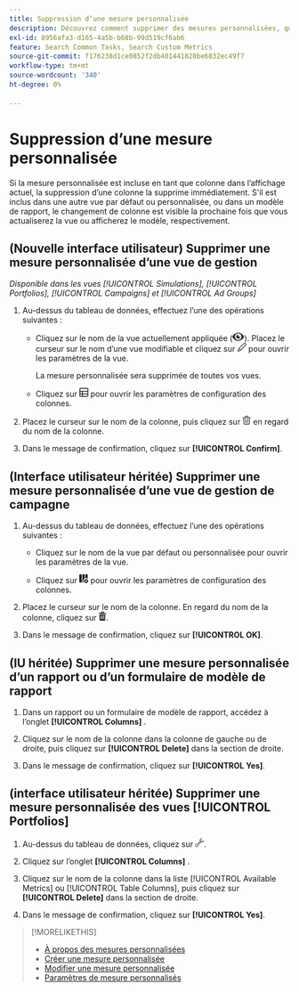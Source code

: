 ```yaml
---
title: Suppression d’une mesure personnalisée
description: Découvrez comment supprimer des mesures personnalisées, qui sont calculées à partir de mesures standard.
exl-id: 8956afa3-d165-4a5b-b68b-99d519cf6ab6
feature: Search Common Tasks, Search Custom Metrics
source-git-commit: f176238d1ce0852f2db401441828be6832ec49f7
workflow-type: tm+mt
source-wordcount: '340'
ht-degree: 0%

---
```


# Suppression d’une mesure personnalisée

Si la mesure personnalisée est incluse en tant que colonne dans l’affichage actuel, la suppression d’une colonne la supprime immédiatement. S&#39;il est inclus dans une autre vue par défaut ou personnalisée, ou dans un modèle de rapport, le changement de colonne est visible la prochaine fois que vous actualiserez la vue ou afficherez le modèle, respectivement.

## (Nouvelle interface utilisateur) Supprimer une mesure personnalisée d’une vue de gestion

*Disponible dans les vues [!UICONTROL Simulations], [!UICONTROL Portfolios], [!UICONTROL Campaigns] et [!UICONTROL Ad Groups]*

1. Au-dessus du tableau de données, effectuez l’une des opérations suivantes :

   * Cliquez sur le nom de la vue actuellement appliquée (![Vue](/help/search-social-commerce/assets/view.png "Vue")). Placez le curseur sur le nom d’une vue modifiable et cliquez sur ![Modifier](/help/search-social-commerce/assets/edit-new.png "Modifier") pour ouvrir les paramètres de la vue.

     La mesure personnalisée sera supprimée de toutes vos vues.

   * Cliquez sur ![Colonnes personnalisées](/help/search-social-commerce/assets/custom-columns-new.png "Colonnes personnalisées") pour ouvrir les paramètres de configuration des colonnes.

1. Placez le curseur sur le nom de la colonne, puis cliquez sur ![Supprimer](/help/search-social-commerce/assets/delete-new.png "Supprimer") en regard du nom de la colonne.

1. Dans le message de confirmation, cliquez sur **[!UICONTROL Confirm]**.

## (Interface utilisateur héritée) Supprimer une mesure personnalisée d’une vue de gestion de campagne

1. Au-dessus du tableau de données, effectuez l’une des opérations suivantes :

   * Cliquez sur le nom de la vue par défaut ou personnalisée pour ouvrir les paramètres de la vue.

   * Cliquez sur ![Colonnes personnalisées](/help/search-social-commerce/assets/custom-columns.png "Colonnes personnalisées") pour ouvrir les paramètres de configuration des colonnes.

1. Placez le curseur sur le nom de la colonne. En regard du nom de la colonne, cliquez sur ![Supprimer](/help/search-social-commerce/assets/delete.png "Supprimer").

1. Dans le message de confirmation, cliquez sur **[!UICONTROL OK]**.

## (IU héritée) Supprimer une mesure personnalisée d’un rapport ou d’un formulaire de modèle de rapport

1. Dans un rapport ou un formulaire de modèle de rapport, accédez à l’onglet **[!UICONTROL Columns]** .

1. Cliquez sur le nom de la colonne dans la colonne de gauche ou de droite, puis cliquez sur **[!UICONTROL Delete]** dans la section de droite.

1. Dans le message de confirmation, cliquez sur **[!UICONTROL Yes]**.

## (interface utilisateur héritée) Supprimer une mesure personnalisée des vues [!UICONTROL Portfolios]

1. Au-dessus du tableau de données, cliquez sur ![Modifier la vue sélectionnée](/help/search-social-commerce/assets/view-settings.png "Modifier la vue sélectionnée").

1. Cliquez sur l’onglet **[!UICONTROL Columns]** .

1. Cliquez sur le nom de la colonne dans la liste [!UICONTROL Available Metrics] ou [!UICONTROL Table Columns], puis cliquez sur **[!UICONTROL Delete]** dans la section de droite.

1. Dans le message de confirmation, cliquez sur **[!UICONTROL Yes]**.

>[!MORELIKETHIS]
>
>* [À propos des mesures personnalisées](custom-metric-about.md)
>* [Créer une mesure personnalisée](custom-metric-create.md)
>* [Modifier une mesure personnalisée](custom-metric-edit.md)
>* [Paramètres de mesure personnalisés](custom-metric-settings.md)
